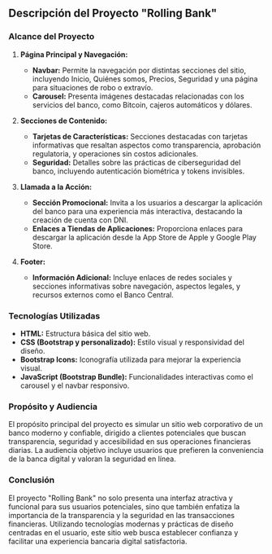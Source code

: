 ## Descripción del Proyecto "Rolling Bank"

### Alcance del Proyecto

1. **Página Principal y Navegación:**

   - **Navbar:** Permite la navegación por distintas secciones del sitio, incluyendo Inicio, Quiénes somos, Precios, Seguridad y una página para situaciones de robo o extravío.
   - **Carousel:** Presenta imágenes destacadas relacionadas con los servicios del banco, como Bitcoin, cajeros automáticos y dólares.

2. **Secciones de Contenido:**

   - **Tarjetas de Características:** Secciones destacadas con tarjetas informativas que resaltan aspectos como transparencia, aprobación regulatoria, y operaciones sin costos adicionales.
   - **Seguridad:** Detalles sobre las prácticas de ciberseguridad del banco, incluyendo autenticación biométrica y tokens invisibles.

3. **Llamada a la Acción:**

   - **Sección Promocional:** Invita a los usuarios a descargar la aplicación del banco para una experiencia más interactiva, destacando la creación de cuenta con DNI.
   - **Enlaces a Tiendas de Aplicaciones:** Proporciona enlaces para descargar la aplicación desde la App Store de Apple y Google Play Store.

4. **Footer:**
   - **Información Adicional:** Incluye enlaces de redes sociales y secciones informativas sobre navegación, aspectos legales, y recursos externos como el Banco Central.

### Tecnologías Utilizadas

- **HTML:** Estructura básica del sitio web.
- **CSS (Bootstrap y personalizado):** Estilo visual y responsividad del diseño.
- **Bootstrap Icons:** Iconografía utilizada para mejorar la experiencia visual.
- **JavaScript (Bootstrap Bundle):** Funcionalidades interactivas como el carousel y el navbar responsivo.

### Propósito y Audiencia

El propósito principal del proyecto es simular un sitio web corporativo de un banco moderno y confiable, dirigido a clientes potenciales que buscan transparencia, seguridad y accesibilidad en sus operaciones financieras diarias. La audiencia objetivo incluye usuarios que prefieren la conveniencia de la banca digital y valoran la seguridad en línea.

### Conclusión

El proyecto "Rolling Bank" no solo presenta una interfaz atractiva y funcional para sus usuarios potenciales, sino que también enfatiza la importancia de la transparencia y la seguridad en las transacciones financieras. Utilizando tecnologías modernas y prácticas de diseño centradas en el usuario, este sitio web busca establecer confianza y facilitar una experiencia bancaria digital satisfactoria.
